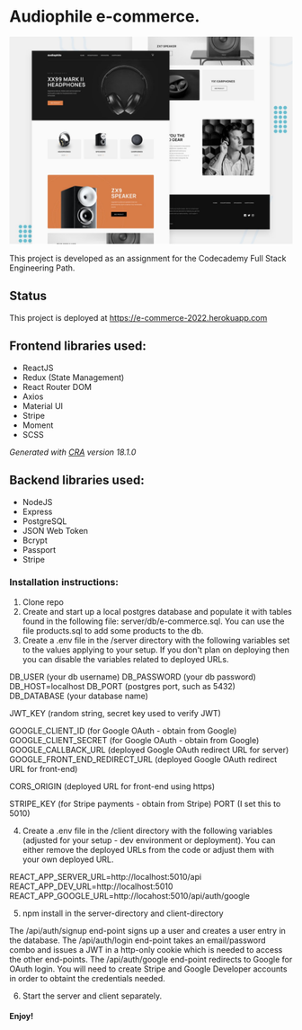 # Audiophile e-commerce.

![Design preview for the Audiophile e-commerce website coding challenge](./preview.jpg)

This project is developed as an assignment for the Codecademy Full Stack Engineering Path.

## Status

This project is deployed at https://e-commerce-2022.herokuapp.com

## Frontend libraries used:

- ReactJS
- Redux (State Management)
- React Router DOM
- Axios
- Material UI
- Stripe
- Moment
- SCSS

_Generated with [CRA](https://create-react-app.dev/) version 18.1.0_

## Backend libraries used:

- NodeJS
- Express
- PostgreSQL
- JSON Web Token
- Bcrypt
- Passport
- Stripe

### Installation instructions:

1. Clone repo
2. Create and start up a local postgres database and populate it with tables found in the following file: server/db/e-commerce.sql. You can use the file products.sql to add some products to the db.
3. Create a .env file in the /server directory with the following variables set to the values applying to your setup. If you don't plan on deploying then you can disable the variables related to deployed URLs.

DB_USER (your db username)
DB_PASSWORD (your db password)
DB_HOST=localhost
DB_PORT (postgres port, such as 5432)
DB_DATABASE (your database name)

JWT_KEY (random string, secret key used to verify JWT)

GOOGLE_CLIENT_ID (for Google OAuth - obtain from Google)
GOOGLE_CLIENT_SECRET (for Google OAuth - obtain from Google)
GOOGLE_CALLBACK_URL (deployed Google OAuth redirect URL for server)
GOOGLE_FRONT_END_REDIRECT_URL (deployed Google OAuth redirect URL for front-end)

CORS_ORIGIN (deployed URL for front-end using https)

STRIPE_KEY (for Stripe payments - obtain from Stripe)
PORT (I set this to 5010)

4. Create a .env file in the /client directory with the following variables (adjusted for your setup - dev environment or deployment). You can either remove the deployed URLs from the code or adjust them with your own deployed URL.

REACT_APP_SERVER_URL=http://localhost:5010/api
REACT_APP_DEV_URL=http://localhost:5010
REACT_APP_GOOGLE_URL=http://locahost:5010/api/auth/google

5. npm install in the server-directory and client-directory

The /api/auth/signup end-point signs up a user and creates a user entry in the database.
The /api/auth/login end-point takes an email/password combo and issues a JWT in a http-only cookie which is needed to access the other end-points.
The /api/auth/google end-point redirects to Google for OAuth login. You will need to create Stripe and Google Developer accounts in order to obtaint the credentials needed.

6. Start the server and client separately.

#### Enjoy!
